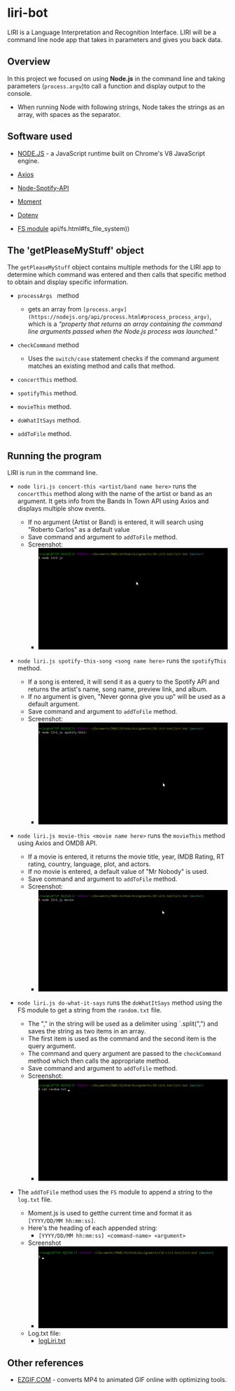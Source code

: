 # liri-bot
LIRI is a Language Interpretation and Recognition Interface. LIRI will be a command line node app that takes in parameters and gives you back data.

## Overview
In this project we focused on using **Node.js** in the command line and taking parameters (`process.argv`)to call a function and display output to the console.
* When running Node with following strings, Node takes the strings as an array, with spaces as the separator.



## Software used
* [NODE.JS](https://nodejs.org/en/) - a JavaScript runtime built on Chrome's V8 JavaScript engine.

* [Axios](https://www.npmjs.com/package/axios)

* [Node-Spotify-API](https://www.npmjs.com/package/node-spotify-api)
    
* [Moment](https://www.npmjs.com/package/moment)
    
    
* [Dotenv](https://www.npmjs.com/package/dotenv)
    
    
* [FS module](https://nodejs.org/api/fs.html)
    api/fs.html#fs_file_system))

## The 'getPleaseMyStuff' object
The `getPleaseMyStuff` object contains multiple methods for the LIRI app to determine which command was entered and then calls that specific method to obtain and display specific information.

* `processArgs ` method 
    * gets an array from `[process.argv](https://nodejs.org/api/process.html#process_process_argv)`, which is a *"property that returns an array containing the command line arguments passed when the Node.js process was launched."*

* `checkCommand` method

    * Uses the `switch/case` statement checks if the command argument matches an existing method and calls that method.

* `concertThis` method.

* `spotifyThis` method.

* `movieThis` method.

* `doWhatItSays` method.

* `addToFile` method.


## Running the program
LIRI is run in the command line.

* `node liri.js concert-this <artist/band name here>` runs the `concertThis` method along with the name of the artist or band as an argument. It gets info from the Bands In Town API using Axios and displays multiple show events.

    * If no argument (Artist or Band) is entered, it will search using "Roberto Carlos" as a default value
    * Save command and argument to `addToFile` method.
    * Screenshot:
        * ![Concert-This](assets/images/concert-this.gif)

* `node liri.js spotify-this-song <song name here>` runs the `spotifyThis` method.
    * If a song is entered, it will send it as a query to the Spotify API and returns the artist's name, song name, preview link, and album.
    * If no argument is given, "Never gonna give you up" will be used as a default argument.
    * Save command and argument to `addToFile` method.
    * Screenshot:
        * ![Spotify-This-Song](assets/images/spotify-this-song.gif)
        


* `node liri.js movie-this <movie name here>` runs the `movieThis` method using Axios and OMDB API.
    * If a movie is entered, it returns the movie title, year, IMDB Rating, RT rating, country, language, plot, and actors.
    * If no movie is entered, a default value of "Mr Nobody" is used.
    * Save command and argument to `addToFile` method.
    * Screenshot:
        * ![Movie-This](assets/images/movie-this.gif)


* `node liri.js do-what-it-says` runs the `doWhatItSays` method using the FS module to get a string from the `random.txt` file.
    * The "," in the string will be used as a delimiter using `.split(",") and saves the string as two items in an array.
    * The first item is used as the command and the second item is the query argument.
    * The command and query argument are passed to the `checkCommand` method which then calls the appropriate method.
    * Save command and argument to `addToFile` method.
    * Screenshot:
        * ![Do-What-It-Says](assets/images/do-what-it-says.gif)



* The `addToFile` method uses the `FS` module to append a string to the `log.txt` file.
    * Moment.js is used to getthe current time and format it as `[YYYY/DD/MM hh:mm:ss]`.
    * Here's the heading of each appended string:
        * `[YYYY/DD/MM hh:mm:ss] <command-name> <argument>`
    * Screenshot
        * ![addToFile](assets/images/logfile.gif)
    * Log.txt file:
        * [logLiri.txt](log.txt)

## Other references
* [EZGIF.COM](https://ezgif.com/video-to-gif) - converts MP4 to animated GIF online with optimizing tools.

